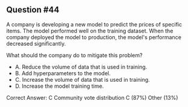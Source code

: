 ## Question #44

A company is developing a new model to predict the prices of specific items. The model performed well on the training dataset. When the company deployed the model to production, the model's performance decreased significantly.

What should the company do to mitigate this problem?

- A. Reduce the volume of data that is used in training.
- B. Add hyperparameters to the model.
- C. Increase the volume of data that is used in training.
- D. Increase the model training time. 

Correct Answer: 
C Community vote distribution C (87%) Other (13%)